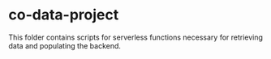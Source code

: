 # co-data-project
This folder contains scripts for serverless functions necessary for retrieving data and populating the backend.